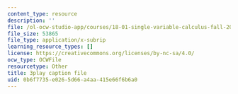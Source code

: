 ```yaml
---
content_type: resource
description: ''
file: /ol-ocw-studio-app/courses/18-01-single-variable-calculus-fall-2006/0b6f7735e0265d66a4aa415e66f6b6a0_R9a_NHXrBcg.vtt
file_size: 53865
file_type: application/x-subrip
learning_resource_types: []
license: https://creativecommons.org/licenses/by-nc-sa/4.0/
ocw_type: OCWFile
resourcetype: Other
title: 3play caption file
uid: 0b6f7735-e026-5d66-a4aa-415e66f6b6a0
---
```

